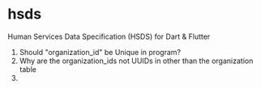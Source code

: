 # hsds

Human Services Data Specification (HSDS) for Dart &amp; Flutter

1. Should "organization_id" be Unique in program?
2. Why are the organization_ids not UUIDs in other than the organization table
3. 